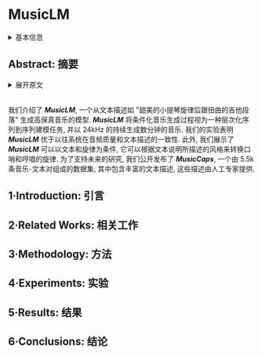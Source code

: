 # MusicLM

<details>
<summary>基本信息</summary>

- 标题: "MusicLM: Generating Music From Text"
- 作者:
  - 01 Andrea Agostinelli,
  - 02 Timo I. Denk,
  - 03 Zalan Borsos,
  - 04 Jesse Engel,
  - 05 Mauro Verzetti,
  - 06 Antoine Caillon,
  - 07 Qingqing Huang,
  - 08 Aren Jansen,
  - 09 Adam Roberts,
  - 10 Marco Tagliasacchi,
  - 11 Matt Sharifi,
  - 12 Neil Zeghidour,
  - 13 Christian Frank
- 链接:
  - [ArXiv](https://arxiv.org/abs/2301.11325)
  - [Publication]()
  - [Github]()
  - [Demo](https://google-research.github.io/seanet/musiclm/examples/)
  - [Dataset](https://kaggle.com/datasets/googleai/musiccaps)
- 文件:
  - [ArXiv](_PDF/2301.11325v1__MusicLM__Generating_Music_from_Text.pdf)
  - [Publication] #TODO

</details>

## Abstract: 摘要

<details>
<summary>展开原文</summary>

We introduce ***MusicLM***, a model generating high-fidelity music from text descriptions such as "a calming violin melody backed by a distorted guitar riff".
***MusicLM*** casts the process of conditional music generation as a hierarchical sequence-to-sequence modeling task, and it generates music at 24 kHz that remains consistent over several minutes.
Our experiments show that ***MusicLM*** outperforms previous systems both in audio quality and adherence to the text description.
Moreover, we demonstrate that ***MusicLM*** can be conditioned on both text and a melody in that it can transform whistled and hummed melodies according to the style described in a text caption.
To support future research, we publicly release ***MusicCaps***, a dataset composed of 5.5k music-text pairs, with rich text descriptions provided by human experts.

</details>
<br>

我们介绍了 ***MusicLM***, 一个从文本描述如 "甜美的小提琴旋律后跟扭曲的吉他段落" 生成高保真音乐的模型.
***MusicLM*** 将条件化音乐生成过程视为一种层次化序列到序列建模任务, 并以 24kHz 的持续生成数分钟的音乐.
我们的实验表明 ***MusicLM*** 优于以往系统在音频质量和文本描述的一致性.
此外, 我们展示了 ***MusicLM*** 可以以文本和旋律为条件, 它可以根据文本说明所描述的风格来转换口哨和哼唱的旋律.
为了支持未来的研究, 我们公开发布了 ***MusicCaps***, 一个由 5.5k 条音乐-文本对组成的数据集, 其中包含丰富的文本描述, 这些描述由人工专家提供.

## 1·Introduction: 引言

## 2·Related Works: 相关工作

## 3·Methodology: 方法

## 4·Experiments: 实验

## 5·Results: 结果

## 6·Conclusions: 结论